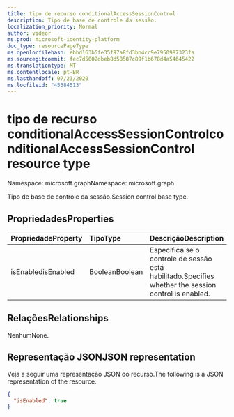 ```yaml
---
title: tipo de recurso conditionalAccessSessionControl
description: Tipo de base de controle da sessão.
localization_priority: Normal
author: videor
ms.prod: microsoft-identity-platform
doc_type: resourcePageType
ms.openlocfilehash: ebbd163b5fe35f97a8fd3bb4cc9e7950987323fa
ms.sourcegitcommit: fec7d5002dbeb8d58587c89f1b678d4a54645422
ms.translationtype: MT
ms.contentlocale: pt-BR
ms.lasthandoff: 07/23/2020
ms.locfileid: "45384513"
---
```

# <a name="conditionalaccesssessioncontrol-resource-type"></a><span data-ttu-id="62b29-103">tipo de recurso conditionalAccessSessionControl</span><span class="sxs-lookup"><span data-stu-id="62b29-103">conditionalAccessSessionControl resource type</span></span>

<span data-ttu-id="62b29-104">Namespace: microsoft.graph</span><span class="sxs-lookup"><span data-stu-id="62b29-104">Namespace: microsoft.graph</span></span>

<span data-ttu-id="62b29-105">Tipo de base de controle da sessão.</span><span class="sxs-lookup"><span data-stu-id="62b29-105">Session control base type.</span></span>

## <a name="properties"></a><span data-ttu-id="62b29-106">Propriedades</span><span class="sxs-lookup"><span data-stu-id="62b29-106">Properties</span></span>

| <span data-ttu-id="62b29-107">Propriedade</span><span class="sxs-lookup"><span data-stu-id="62b29-107">Property</span></span>     | <span data-ttu-id="62b29-108">Tipo</span><span class="sxs-lookup"><span data-stu-id="62b29-108">Type</span></span>        | <span data-ttu-id="62b29-109">Descrição</span><span class="sxs-lookup"><span data-stu-id="62b29-109">Description</span></span> |
|:-------------|:------------|:------------|
|<span data-ttu-id="62b29-110">isEnabled</span><span class="sxs-lookup"><span data-stu-id="62b29-110">isEnabled</span></span>     |<span data-ttu-id="62b29-111">Boolean</span><span class="sxs-lookup"><span data-stu-id="62b29-111">Boolean</span></span>      | <span data-ttu-id="62b29-112">Especifica se o controle de sessão está habilitado.</span><span class="sxs-lookup"><span data-stu-id="62b29-112">Specifies whether the session control is enabled.</span></span> |

## <a name="relationships"></a><span data-ttu-id="62b29-113">Relações</span><span class="sxs-lookup"><span data-stu-id="62b29-113">Relationships</span></span>

<span data-ttu-id="62b29-114">Nenhum</span><span class="sxs-lookup"><span data-stu-id="62b29-114">None.</span></span>

## <a name="json-representation"></a><span data-ttu-id="62b29-115">Representação JSON</span><span class="sxs-lookup"><span data-stu-id="62b29-115">JSON representation</span></span>

<span data-ttu-id="62b29-116">Veja a seguir uma representação JSON do recurso.</span><span class="sxs-lookup"><span data-stu-id="62b29-116">The following is a JSON representation of the resource.</span></span>

<!-- {
  "blockType": "resource",
  "optionalProperties": [

  ],
  "@odata.type": "microsoft.graph.conditionalAccessSessionControl",
  "baseType": null
}-->

```json
{
  "isEnabled": true
}
```

<!-- uuid: 16cd6b66-4b1a-43a1-adaf-3a886856ed98
2019-02-04 14:57:30 UTC -->
<!-- {
  "type": "#page.annotation",
  "description": "conditionalAccessSessionControl resource",
  "keywords": "",
  "section": "documentation",
  "tocPath": ""
}-->
